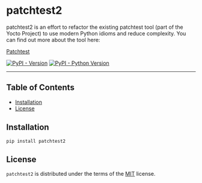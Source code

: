 # patchtest2

patchtest2 is an effort to refactor the existing patchtest tool (part of
the Yocto Project) to use modern Python idioms and reduce complexity.
You can find out more about the tool here:

[Patchtest](https://wiki.yoctoproject.org/wiki/Patchtest)

[![PyPI - Version](https://img.shields.io/pypi/v/patchtest2.svg)](https://pypi.org/project/patchtest2)
[![PyPI - Python Version](https://img.shields.io/pypi/pyversions/patchtest2.svg)](https://pypi.org/project/patchtest2)

-----

## Table of Contents

- [Installation](#installation)
- [License](#license)

## Installation

```console
pip install patchtest2
```

## License

`patchtest2` is distributed under the terms of the [MIT](https://spdx.org/licenses/MIT.html) license.
